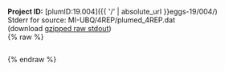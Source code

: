 **Project ID:** [plumID:19.004]({{ '/' | absolute_url }}eggs-19/004/)  
Stderr for source:  MI-UBQ/4REP/plumed_4REP.dat   
(download [gzipped raw stdout](plumed_4REP.dat.plumed_master.stdout.txt.gz))  
{% raw %}
<pre>
</pre>
{% endraw %}
